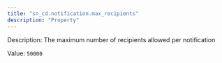 ```yaml
---
title: "sn_cd.notification.max_recipients"
description: "Property"
---
```


Description: The maximum number of recipients allowed per notification

Value: `50000`